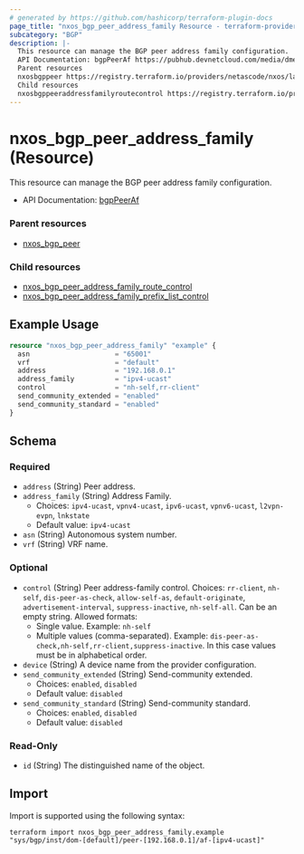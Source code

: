 ```yaml
---
# generated by https://github.com/hashicorp/terraform-plugin-docs
page_title: "nxos_bgp_peer_address_family Resource - terraform-provider-nxos"
subcategory: "BGP"
description: |-
  This resource can manage the BGP peer address family configuration.
  API Documentation: bgpPeerAf https://pubhub.devnetcloud.com/media/dme-docs-10-2-2/docs/Routing%20and%20Forwarding/bgp:PeerAf/
  Parent resources
  nxosbgppeer https://registry.terraform.io/providers/netascode/nxos/latest/docs/resources/bgp_peer
  Child resources
  nxosbgppeeraddressfamilyroutecontrol https://registry.terraform.io/providers/netascode/nxos/latest/docs/resources/bgp_peer_address_family_route_controlnxosbgppeeraddressfamilyprefixlist_control https://registry.terraform.io/providers/netascode/nxos/latest/docs/resources/bgp_peer_address_family_prefix_list_control
---
```


# nxos_bgp_peer_address_family (Resource)

This resource can manage the BGP peer address family configuration.

- API Documentation: [bgpPeerAf](https://pubhub.devnetcloud.com/media/dme-docs-10-2-2/docs/Routing%20and%20Forwarding/bgp:PeerAf/)

### Parent resources

- [nxos_bgp_peer](https://registry.terraform.io/providers/netascode/nxos/latest/docs/resources/bgp_peer)

### Child resources

- [nxos_bgp_peer_address_family_route_control](https://registry.terraform.io/providers/netascode/nxos/latest/docs/resources/bgp_peer_address_family_route_control)
- [nxos_bgp_peer_address_family_prefix_list_control](https://registry.terraform.io/providers/netascode/nxos/latest/docs/resources/bgp_peer_address_family_prefix_list_control)

## Example Usage

```terraform
resource "nxos_bgp_peer_address_family" "example" {
  asn                     = "65001"
  vrf                     = "default"
  address                 = "192.168.0.1"
  address_family          = "ipv4-ucast"
  control                 = "nh-self,rr-client"
  send_community_extended = "enabled"
  send_community_standard = "enabled"
}
```

<!-- schema generated by tfplugindocs -->
## Schema

### Required

- `address` (String) Peer address.
- `address_family` (String) Address Family.
  - Choices: `ipv4-ucast`, `vpnv4-ucast`, `ipv6-ucast`, `vpnv6-ucast`, `l2vpn-evpn`, `lnkstate`
  - Default value: `ipv4-ucast`
- `asn` (String) Autonomous system number.
- `vrf` (String) VRF name.

### Optional

- `control` (String) Peer address-family control. Choices: `rr-client`, `nh-self`, `dis-peer-as-check`, `allow-self-as`, `default-originate`, `advertisement-interval`, `suppress-inactive`, `nh-self-all`. Can be an empty string. Allowed formats:
  - Single value. Example: `nh-self`
  - Multiple values (comma-separated). Example: `dis-peer-as-check,nh-self,rr-client,suppress-inactive`. In this case values must be in alphabetical order.
- `device` (String) A device name from the provider configuration.
- `send_community_extended` (String) Send-community extended.
  - Choices: `enabled`, `disabled`
  - Default value: `disabled`
- `send_community_standard` (String) Send-community standard.
  - Choices: `enabled`, `disabled`
  - Default value: `disabled`

### Read-Only

- `id` (String) The distinguished name of the object.

## Import

Import is supported using the following syntax:

```shell
terraform import nxos_bgp_peer_address_family.example "sys/bgp/inst/dom-[default]/peer-[192.168.0.1]/af-[ipv4-ucast]"
```
